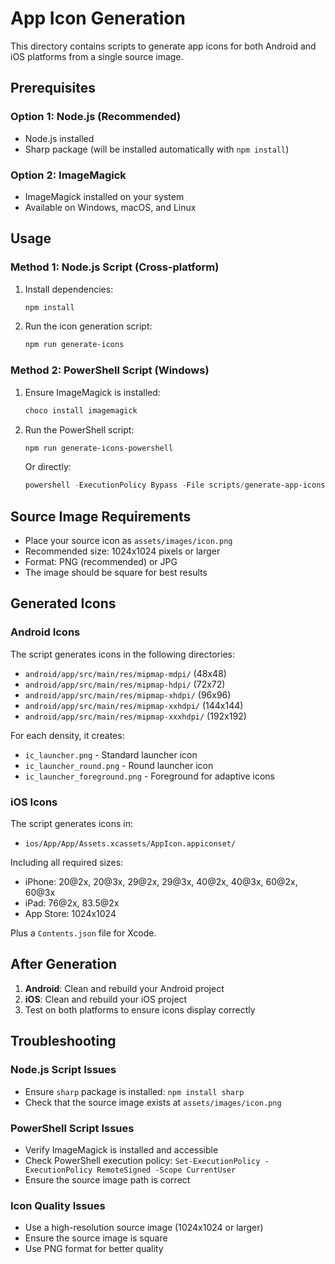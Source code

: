 # App Icon Generation

This directory contains scripts to generate app icons for both Android and iOS platforms from a single source image.

## Prerequisites

### Option 1: Node.js (Recommended)

- Node.js installed
- Sharp package (will be installed automatically with `npm install`)

### Option 2: ImageMagick

- ImageMagick installed on your system
- Available on Windows, macOS, and Linux

## Usage

### Method 1: Node.js Script (Cross-platform)

1. Install dependencies:

   ```bash
   npm install
   ```

2. Run the icon generation script:
   ```bash
   npm run generate-icons
   ```

### Method 2: PowerShell Script (Windows)

1. Ensure ImageMagick is installed:

   ```powershell
   choco install imagemagick
   ```

2. Run the PowerShell script:

   ```bash
   npm run generate-icons-powershell
   ```

   Or directly:

   ```powershell
   powershell -ExecutionPolicy Bypass -File scripts/generate-app-icons.ps1
   ```

## Source Image Requirements

- Place your source icon as `assets/images/icon.png`
- Recommended size: 1024x1024 pixels or larger
- Format: PNG (recommended) or JPG
- The image should be square for best results

## Generated Icons

### Android Icons

The script generates icons in the following directories:

- `android/app/src/main/res/mipmap-mdpi/` (48x48)
- `android/app/src/main/res/mipmap-hdpi/` (72x72)
- `android/app/src/main/res/mipmap-xhdpi/` (96x96)
- `android/app/src/main/res/mipmap-xxhdpi/` (144x144)
- `android/app/src/main/res/mipmap-xxxhdpi/` (192x192)

For each density, it creates:

- `ic_launcher.png` - Standard launcher icon
- `ic_launcher_round.png` - Round launcher icon
- `ic_launcher_foreground.png` - Foreground for adaptive icons

### iOS Icons

The script generates icons in:

- `ios/App/App/Assets.xcassets/AppIcon.appiconset/`

Including all required sizes:

- iPhone: 20@2x, 20@3x, 29@2x, 29@3x, 40@2x, 40@3x, 60@2x, 60@3x
- iPad: 76@2x, 83.5@2x
- App Store: 1024x1024

Plus a `Contents.json` file for Xcode.

## After Generation

1. **Android**: Clean and rebuild your Android project
2. **iOS**: Clean and rebuild your iOS project
3. Test on both platforms to ensure icons display correctly

## Troubleshooting

### Node.js Script Issues

- Ensure `sharp` package is installed: `npm install sharp`
- Check that the source image exists at `assets/images/icon.png`

### PowerShell Script Issues

- Verify ImageMagick is installed and accessible
- Check PowerShell execution policy: `Set-ExecutionPolicy -ExecutionPolicy RemoteSigned -Scope CurrentUser`
- Ensure the source image path is correct

### Icon Quality Issues

- Use a high-resolution source image (1024x1024 or larger)
- Ensure the source image is square
- Use PNG format for better quality
